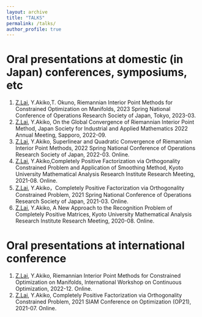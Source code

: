```yaml
---
layout: archive
title: "TALKS"
permalink: /talks/
author_profile: true
---
```


Oral presentations at domestic (in Japan) conferences, symposiums, etc
======

1. <ins>Z.Lai</ins>, Y.Akiko,T. Okuno, Riemannian Interior Point Methods for Constrained Optimization on Manifolds, 2023 Spring National Conference of Operations Research Society of Japan, Tokyo, 2023-03.
2. <ins>Z.Lai</ins>, Y.Akiko, On the Global Convergence of Riemannian Interior Point Method, Japan Society for Industrial and Applied Mathematics 2022 Annual Meeting, Sapporo, 2022-09.
3. <ins>Z.Lai</ins>, Y.Akiko, Superlinear and Quadratic Convergence of Riemannian Interior Point Methods, 2022 Spring National Conference of Operations Research Society of Japan, 2022-03. Online.
4. <ins>Z.Lai</ins>, Y.Akiko,Completely Positive Factorization via Orthogonality Constrained Problem and Application of Smoothing Method, Kyoto University Mathematical Analysis Research Institute Research Meeting, 2021-08. Online.
5. <ins>Z.Lai</ins>, Y.Akiko，Completely Positive Factorization via Orthogonality Constrained Problem, 2021 Spring National Conference of Operations Research Society of Japan, 2021-03. Online.
6. <ins>Z.Lai</ins>, Y.Akiko, A New Approach to the Recognition Problem of Completely Positive Matrices, Kyoto University Mathematical Analysis Research Institute Research Meeting, 2020-08. Online.


Oral presentations at international conference
======
1. <ins>Z.Lai</ins>, Y.Akiko, Riemannian Interior Point Methods for Constrained Optimization on Manifolds, International Workshop on Continuous Optimization, 2022-12. Online.
2. <ins>Z.Lai</ins>, Y.Akiko, Completely Positive Factorization via Orthogonality Constrained Problem, 2021 SIAM Conference on Optimization (OP21), 2021-07. Online.








































